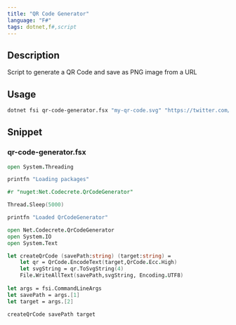 ```yaml
---
title: "QR Code Generator"
language: "F#"
tags: dotnet,f#,script
---
```


## Description

Script to generate a QR Code and save as PNG image from a URL

## Usage

```bash
dotnet fsi qr-code-generator.fsx "my-qr-code.svg" "https://twitter.com/user-profile"
```

## Snippet 

### qr-code-generator.fsx

```fsharp
open System.Threading

printfn "Loading packages"

#r "nuget:Net.Codecrete.QrCodeGenerator"

Thread.Sleep(5000)

printfn "Loaded QrCodeGenerator"

open Net.Codecrete.QrCodeGenerator
open System.IO
open System.Text

let createQrCode (savePath:string) (target:string) = 
    let qr = QrCode.EncodeText(target,QrCode.Ecc.High)
    let svgString = qr.ToSvgString(4)
    File.WriteAllText(savePath,svgString, Encoding.UTF8)
    
let args = fsi.CommandLineArgs
let savePath = args.[1]
let target = args.[2]

createQrCode savePath target
```